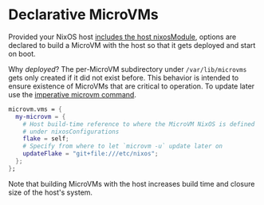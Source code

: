 # Declarative MicroVMs

Provided your NixOS host [includes the host nixosModule](./host.md),
options are declared to build a MicroVM with the host so that it gets
deployed and start on boot.

Why *deployed*? The per-MicroVM subdirectory under `/var/lib/microvms`
gets only created if it did not exist before. This behavior is
intended to ensure existence of MicroVMs that are critical to
operation. To update later use the [imperative microvm
command](./microvm-command.md).

```nix
microvm.vms = {
  my-microvm = {
    # Host build-time reference to where the MicroVM NixOS is defined
    # under nixosConfigurations
    flake = self;
    # Specify from where to let `microvm -u` update later on
    updateFlake = "git+file:///etc/nixos";
  };
};
```

Note that building MicroVMs with the host increases build time and
closure size of the host's system.
